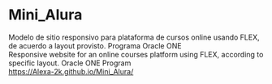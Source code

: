 # Mini_Alura <br> 

Modelo de sitio responsivo para plataforma de cursos online usando FLEX, de acuerdo a layout provisto. Programa Oracle ONE
<br>
Responsive website for an online courses platform using FLEX, according to specific layout. Oracle ONE Program <br>
https://Alexa-2k.github.io/Mini_Alura/
